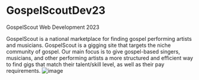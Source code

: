 # GospelScoutDev23
GospelScout Web Development 2023

GospelScout is a national marketplace for finding gospel performing artists and musicians.  GospelScout is a gigging site that targets the niche community of gospel.  Our main focus is to give gospel-based singers, musicians, and other performing artists a more structured and efficient way to find gigs that match their talent/skill level, as well as their pay requirements.  ![image](https://github.com/GospelScout/GospelScoutDev23/assets/77766270/bf20c21e-2ed9-4d3f-a1d4-fc182be3264f)
